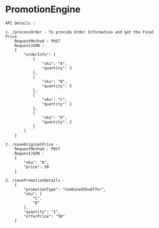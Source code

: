 # PromotionEngine

	API Details :
	
	1. /processOrder - To provide Order Information and get the Final Price
		RequestMethod : POST
		RequestJSON :
		{
			"orderInfo": [
				{
					"sku": "A",
					"quantity": 3
				},
				{
					"sku": "B",
					"quantity": 5
				},
				{
					"sku": "C",
					"quantity": 1
				},
				{
					"sku": "D",
					"quantity": 2
				}
			]
		}
		
	2. /saveOriginalPrice - 
		RequestMethod : POST
		RequestJSON :
		{
			"sku": "A",
			"price": 50
		}
	
	3. /savePromotionDetails - 
		{
			"promotionType": "CombinedSkuOffer",
			"sku": [
				"C",
				"D"
			],
			"quantity": "1",
			"offerPrice": "50"
		}